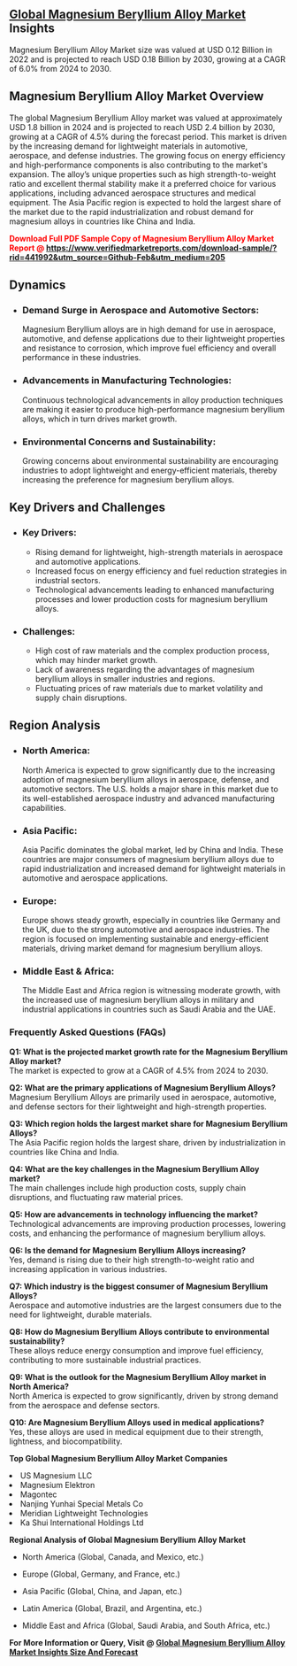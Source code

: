 <h2><a href="https://www.verifiedmarketreports.com/download-sample/?rid=441992&amp;utm_source=Github&amp;utm_medium=205" target="_blank">Global Magnesium Beryllium Alloy Market</a> Insights</h2><p>Magnesium Beryllium Alloy Market size was valued at USD 0.12 Billion in 2022 and is projected to reach USD 0.18 Billion by 2030, growing at a CAGR of 6.0% from 2024 to 2030.</p><p> <h2>Magnesium Beryllium Alloy Market Overview</h2> <p>The global Magnesium Beryllium Alloy market was valued at approximately USD 1.8 billion in 2024 and is projected to reach USD 2.4 billion by 2030, growing at a CAGR of 4.5% during the forecast period. This market is driven by the increasing demand for lightweight materials in automotive, aerospace, and defense industries. The growing focus on energy efficiency and high-performance components is also contributing to the market's expansion. The alloy’s unique properties such as high strength-to-weight ratio and excellent thermal stability make it a preferred choice for various applications, including advanced aerospace structures and medical equipment. The Asia Pacific region is expected to hold the largest share of the market due to the rapid industrialization and robust demand for magnesium alloys in countries like China and India.</p> <p><strong><p><span class=""><span style="color: #ff0000;"><strong>Download Full PDF Sample Copy of Magnesium Beryllium Alloy Market Report</strong> @ </span><a href="https://www.verifiedmarketreports.com/download-sample/?rid=441992&amp;utm_source=Github-Feb&amp;utm_medium=205" target="_blank">https://www.verifiedmarketreports.com/download-sample/?rid=441992&amp;utm_source=Github-Feb&amp;utm_medium=205</a></span></p></strong></p> <h2>Dynamics</h2> <ul> <li><h3>Demand Surge in Aerospace and Automotive Sectors:</h3> Magnesium Beryllium alloys are in high demand for use in aerospace, automotive, and defense applications due to their lightweight properties and resistance to corrosion, which improve fuel efficiency and overall performance in these industries.</li> <li><h3>Advancements in Manufacturing Technologies:</h3> Continuous technological advancements in alloy production techniques are making it easier to produce high-performance magnesium beryllium alloys, which in turn drives market growth.</li> <li><h3>Environmental Concerns and Sustainability:</h3> Growing concerns about environmental sustainability are encouraging industries to adopt lightweight and energy-efficient materials, thereby increasing the preference for magnesium beryllium alloys.</li> </ul> <h2>Key Drivers and Challenges</h2> <ul> <li><h3>Key Drivers:</h3> <ul> <li>Rising demand for lightweight, high-strength materials in aerospace and automotive applications.</li> <li>Increased focus on energy efficiency and fuel reduction strategies in industrial sectors.</li> <li>Technological advancements leading to enhanced manufacturing processes and lower production costs for magnesium beryllium alloys.</li> </ul> </li> <li><h3>Challenges:</h3> <ul> <li>High cost of raw materials and the complex production process, which may hinder market growth.</li> <li>Lack of awareness regarding the advantages of magnesium beryllium alloys in smaller industries and regions.</li> <li>Fluctuating prices of raw materials due to market volatility and supply chain disruptions.</li> </ul> </li> </ul> <h2>Region Analysis</h2> <ul> <li><h3>North America:</h3> North America is expected to grow significantly due to the increasing adoption of magnesium beryllium alloys in aerospace, defense, and automotive sectors. The U.S. holds a major share in this market due to its well-established aerospace industry and advanced manufacturing capabilities.</li> <li><h3>Asia Pacific:</h3> Asia Pacific dominates the global market, led by China and India. These countries are major consumers of magnesium beryllium alloys due to rapid industrialization and increased demand for lightweight materials in automotive and aerospace applications.</li> <li><h3>Europe:</h3> Europe shows steady growth, especially in countries like Germany and the UK, due to the strong automotive and aerospace industries. The region is focused on implementing sustainable and energy-efficient materials, driving market demand for magnesium beryllium alloys.</li> <li><h3>Middle East & Africa:</h3> The Middle East and Africa region is witnessing moderate growth, with the increased use of magnesium beryllium alloys in military and industrial applications in countries such as Saudi Arabia and the UAE.</li> </ul> <h3>Frequently Asked Questions (FAQs)</h3> <p><strong>Q1: What is the projected market growth rate for the Magnesium Beryllium Alloy market?</strong><br> The market is expected to grow at a CAGR of 4.5% from 2024 to 2030.</p> <p><strong>Q2: What are the primary applications of Magnesium Beryllium Alloys?</strong><br> Magnesium Beryllium Alloys are primarily used in aerospace, automotive, and defense sectors for their lightweight and high-strength properties.</p> <p><strong>Q3: Which region holds the largest market share for Magnesium Beryllium Alloys?</strong><br> The Asia Pacific region holds the largest share, driven by industrialization in countries like China and India.</p> <p><strong>Q4: What are the key challenges in the Magnesium Beryllium Alloy market?</strong><br> The main challenges include high production costs, supply chain disruptions, and fluctuating raw material prices.</p> <p><strong>Q5: How are advancements in technology influencing the market?</strong><br> Technological advancements are improving production processes, lowering costs, and enhancing the performance of magnesium beryllium alloys.</p> <p><strong>Q6: Is the demand for Magnesium Beryllium Alloys increasing?</strong><br> Yes, demand is rising due to their high strength-to-weight ratio and increasing application in various industries.</p> <p><strong>Q7: Which industry is the biggest consumer of Magnesium Beryllium Alloys?</strong><br> Aerospace and automotive industries are the largest consumers due to the need for lightweight, durable materials.</p> <p><strong>Q8: How do Magnesium Beryllium Alloys contribute to environmental sustainability?</strong><br> These alloys reduce energy consumption and improve fuel efficiency, contributing to more sustainable industrial practices.</p> <p><strong>Q9: What is the outlook for the Magnesium Beryllium Alloy market in North America?</strong><br> North America is expected to grow significantly, driven by strong demand from the aerospace and defense sectors.</p> <p><strong>Q10: Are Magnesium Beryllium Alloys used in medical applications?</strong><br> Yes, these alloys are used in medical equipment due to their strength, lightness, and biocompatibility.</p> </p><p><strong>Top Global Magnesium Beryllium Alloy Market Companies</strong></p><div data-test-id=""><p><li>US Magnesium LLC</li><li> Magnesium Elektron</li><li> Magontec</li><li> Nanjing Yunhai Special Metals Co</li><li> Meridian Lightweight Technologies</li><li> Ka Shui International Holdings Ltd</li></p><div><strong>Regional Analysis of&nbsp;Global Magnesium Beryllium Alloy Market</strong></div><ul><li dir="ltr"><p dir="ltr">North America&nbsp;(Global, Canada, and Mexico, etc.)</p></li><li dir="ltr"><p dir="ltr">Europe (Global, Germany, and France, etc.)</p></li><li dir="ltr"><p dir="ltr">Asia Pacific&nbsp;(Global, China, and Japan, etc.)</p></li><li dir="ltr"><p dir="ltr">Latin America&nbsp;(Global, Brazil, and Argentina, etc.)</p></li><li dir="ltr">Middle East and Africa&nbsp;(Global, Saudi Arabia, and South Africa, etc.)</li></ul><p><strong>For More Information or Query, Visit @&nbsp;</strong><strong><a href="https://www.verifiedmarketreports.com/product/magnesium-beryllium-alloy-market/?utm_source=Github&amp;utm_medium=205" target="_blank">Global Magnesium Beryllium Alloy Market Insights Size And Forecast</a></strong></p></div>
